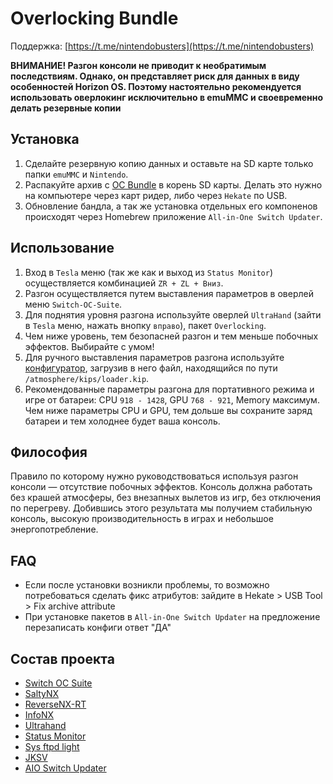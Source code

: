 # Overlocking Bundle

Поддержка: [https://t.me/nintendobusters](https://t.me/nintendobusters)

**ВНИМАНИЕ! Разгон консоли не приводит к необратимым последствиям. Однако, он представляет риск для данных в виду особенностей Horizon OS. Поэтому настоятельно рекомендуется использовать оверлокинг исключительно в emuMMC и своевременно делать резервные копии**

## Установка

1. Сделайте резервную копию данных и оставьте на SD карте только папки `emuMMC` и `Nintendo`.
2. Распакуйте архив с [OC Bundle](https://github.com/snupt/Switch-OC-Suite-Bundle/raw/main/OCBundle.zip) в корень SD карты. Делать это нужно на компьютере через карт ридер, либо через `Hekate` по USB.
3. Обновление бандла, а так же установка отдельных его компоненов происходят через Homebrew приложение `All-in-One Switch Updater`.


## Использование

1. Вход в `Tesla` меню (так же как и выход из `Status Monitor`) осуществляется комбинацией `ZR + ZL + Вниз`.
2. Разгон осуществляется путем выставления параметров в оверлей меню `Switch-OC-Suite`.
3. Для поднятия уровня разгона используйте оверлей `UltraHand` (зайти в `Tesla` меню, нажать внопку `вправо`), пакет `Overlocking`.
4. Чем ниже уровень, тем безопасней разгон и тем меньше побочных эффектов. Выбирайте с умом!
5. Для ручного выставления параметров разгона используйте [конфигуратор](https://hanai3bi.github.io/Switch-OC-Suite/), загрузив в него файл, находящийся по пути `/atmosphere/kips/loader.kip`.
6. Рекомендованные параметры разгона для портативного режима и игре от батареи: CPU `918 - 1428`, GPU `768 - 921`, Memory максимум. Чем ниже параметры CPU и GPU, тем дольше вы сохраните заряд батареи и тем холоднее будет ваша консоль.

## Философия

Правило по которому нужно руководствоваться используя разгон консоли — отсутствие побочных эффектов. Консоль должна работать без крашей атмосферы, без внезапных вылетов из игр, без отключения по перегреву. Добившись этого результата мы получием стабильную консоль, высокую производительность в играх и небольшое энергопотребление.

## FAQ

- Если после установки возникли проблемы, то возможно потребоваться сделать фикс атрибутов: зайдите в Hekate > USB Tool > Fix archive attribute
- При установке пакетов в `All-in-One Switch Updater` на предложение перезаписать конфиги ответ "ДА"

## Состав проекта

- [Switch OC Suite](https://github.com/hanai3Bi/Switch-OC-Suite)
- [SaltyNX](https://github.com/masagrator/SaltyNX)
- [ReverseNX-RT](https://github.com/masagrator/ReverseNX-RT)
- [InfoNX](https://github.com/renA21/InfoNX)
- [Ultrahand](https://github.com/ppkantorski/Ultrahand-Overlay)
- [Status Monitor](https://github.com/ppkantorski/Status-Monitor-Overlay)
- [Sys ftpd light](https://github.com/cathery/sys-ftpd)
- [JKSV](https://github.com/J-D-K/JKSV)
- [AIO Switch Updater](https://github.com/HamletDuFromage/aio-switch-updater)
